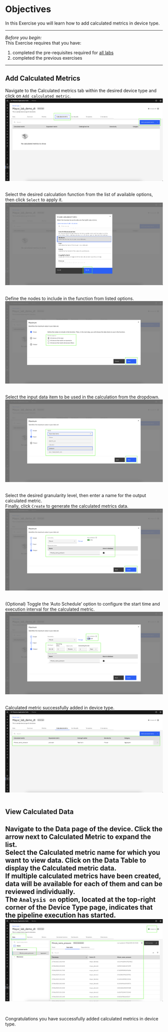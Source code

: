 # Objectives
In this Exercise you will learn how to add calculated metrics in device type.

---
*Before you begin:*  
This Exercise requires that you have:

1. completed the pre-requisites required for [all labs](prereqs.md)
2. completed the previous exercises
 
---

## Add Calculated Metrics

Navigate to the Calculated metrics tab within the desired device type and click on `Add calculated metric`.
![Add KPI](img/add_calc_metrics01.png)</br></br>

Select the desired calculation function from the list of available options, then click `Select` to apply it.
![Add KPI](img/add_calc_metrics02.png)</br></br>

Define the nodes to include in the function from listed options.
![Add KPI](img/add_calc_metrics03.png)</br></br>

Select the input data item to be used in the calculation from the dropdown.
![Add KPI](img/add_calc_metrics04.png)</br></br>

Select the desired granularity level, then enter a name for the output calculated metric.</br>
Finally, click `Create` to generate the calculated metrics data.
![Add KPI](img/add_calc_metrics05.png)</br></br>

(Optional) Toggle the ‘Auto Schedule’ option to configure the start time and execution interval for the calculated metric.
![Add KPI](img/add_calc_metrics06.png)</br></br>

Calculated metric successfully added in device type.
![Add KPI](img/add_calc_metrics07.png)</br></br>

## View Calculated Data

Navigate to the Data page of the device. Click the arrow next to Calculated Metric to expand the list.</br>
Select the Calculated metric name for which you want to view data. Click on the Data Table to display the Calculated metric data.</br>
If multiple calculated metrics have been created, data will be available for each of them and can be reviewed individually.</br>
The `Analysis on` option, located at the top-right corner of the Device Type page, indicates that the pipeline execution has started.
![View KPI](img/add_calc_metrics08.png)</br></br>
---
Congratulations you have successfully added calculated metrics in device type.</br>
